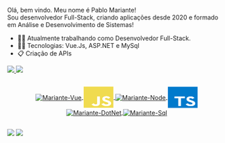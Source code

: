 Olá, bem vindo. Meu nome é Pablo Mariante! 
<br>
Sou desenvolvedor Full-Stack, criando aplicações desde 2020 e formado em Análise e Desenvolvimento de Sistemas!

- 👨‍💻 Atualmente trabalhando como Desenvolvedor Full-Stack.
- 🕵️‍♂️ Tecnologias: Vue.Js, ASP.NET e MySql
- 📋 Criação de APIs

<div dir="auto">
  <a href="https://github.com/mariante">
    <img height="180em" src="https://github-readme-stats.vercel.app/api?username=mariante&show_icons=true&theme=merko&include_all_commits=true&count_private=true"/>
    <img height="180em" src="https://github-readme-stats.vercel.app/api/top-langs/?username=mariante&layout=compact&langs_count=7&theme=merko"/>
  </a>
</div>

  ##
  
<div align="center">
  <a href="https://github.com/mariante">
    <img align="center" alt="Mariante-Vue" height="50" width="70" src="https://cdn.jsdelivr.net/gh/devicons/devicon/icons/vuejs/vuejs-original.svg">
    <img align="center" alt="Mariante-Js" height="50" width="70" src="https://raw.githubusercontent.com/devicons/devicon/master/icons/javascript/javascript-plain.svg">
    <img align="center" alt="Mariante-Node" height="50" width="70" src="https://cdn.jsdelivr.net/gh/devicons/devicon/icons/nodejs/nodejs-original.svg">
    <img align="center" alt="Mariante-Ts" height="50" width="70" src="https://raw.githubusercontent.com/devicons/devicon/master/icons/typescript/typescript-plain.svg">
    <img align="center" alt="Mariante-DotNet" height="50" width="70" src="https://cdn.jsdelivr.net/gh/devicons/devicon/icons/dotnetcore/dotnetcore-original.svg">
    <img align="center" alt="Mariante-Sql" height="50" width="70" src="https://cdn.jsdelivr.net/gh/devicons/devicon/icons/mysql/mysql-original.svg">
    <!--
    <img align="center" alt="Mariante-HTML" height="50" width="70" src="https://raw.githubusercontent.com/devicons/devicon/master/icons/html5/html5-original.svg">
    <img align="center" alt="Mariante-CSS" height="50" width="70" src="https://raw.githubusercontent.com/devicons/devicon/master/icons/css3/css3-original.svg">
    <img align="center" alt="Mariante-Csharp" height="50" width="70" src="https://raw.githubusercontent.com/devicons/devicon/master/icons/csharp/csharp-original.svg">
    <img align="center" alt="Mariante-Php" height="50" width="70" src="https://cdn.jsdelivr.net/gh/devicons/devicon/icons/php/php-plain.svg">
    -->
  </a>
</div>
  
  ##
 
<div>
  <a href="mailto:pablomariante.dm@live.com"><img src="https://img.shields.io/badge/-Gmail-%23333?style=for-the-badge&logo=gmail&logoColor=white" target="_blank"></a>
  <a href="https://www.linkedin.com/in/pablomariante/" target="_blank"><img src="https://img.shields.io/badge/-LinkedIn-%230077B5?style=for-the-badge&logo=linkedin&logoColor=white" target="_blank"></a>
</div>
